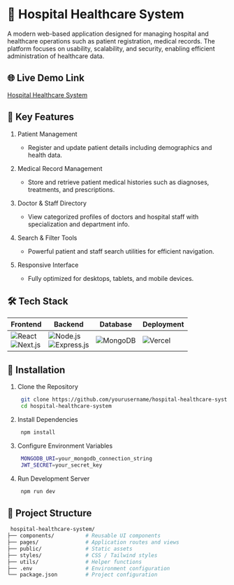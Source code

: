 # 🏥 Hospital Healthcare System
A modern web-based application designed for managing hospital and healthcare operations such as patient registration, medical records. The platform focuses on usability, scalability, and security, enabling efficient administration of healthcare data.

## 🌐 Live Demo Link
[Hospital Healthcare System](https://healthcaresystem.aryathool.in/)

## 📌 Key Features
1. Patient Management
   - Register and update patient details including demographics and health data.

2. Medical Record Management
   - Store and retrieve patient medical histories such as diagnoses, treatments, and prescriptions.

3. Doctor & Staff Directory
   - View categorized profiles of doctors and hospital staff with specialization and department info.

4. Search & Filter Tools
   - Powerful patient and staff search utilities for efficient navigation.

5. Responsive Interface
   - Fully optimized for desktops, tablets, and mobile devices.

## 🛠️ Tech Stack

| Frontend | Backend | Database | Deployment | 
|----------|---------|----------|------------|
| ![React](https://img.shields.io/badge/React-20232A?style=for-the-badge&logo=react&logoColor=61DAFB)<br>![Next.js](https://img.shields.io/badge/Next.js-000000?style=for-the-badge&logo=nextdotjs&logoColor=white) | ![Node.js](https://img.shields.io/badge/Node.js-339933?style=for-the-badge&logo=nodedotjs&logoColor=white)<br>![Express.js](https://img.shields.io/badge/Express.js-404D59?style=for-the-badge&logo=express&logoColor=white) | ![MongoDB](https://img.shields.io/badge/MongoDB-4EA94B?style=for-the-badge&logo=mongodb&logoColor=white) | ![Vercel](https://img.shields.io/badge/Vercel-000000?style=for-the-badge&logo=vercel&logoColor=white) | 

## 🚀 Installation
1. Clone the Repository
   
   ```bash
    git clone https://github.com/yourusername/hospital-healthcare-system.git
    cd hospital-healthcare-system
   ```
   
2. Install Dependencies   

   ```bash
    npm install
   ```
3. Configure Environment Variables

   ```bash
    MONGODB_URI=your_mongodb_connection_string
    JWT_SECRET=your_secret_key
   ```

4. Run Development Server
   ```bash
    npm run dev
   ```
      
## 📁 Project Structure

```bash
 hospital-healthcare-system/
├── components/          # Reusable UI components
├── pages/               # Application routes and views
├── public/              # Static assets
├── styles/              # CSS / Tailwind styles
├── utils/               # Helper functions
├── .env                 # Environment configuration
└── package.json         # Project configuration
```

